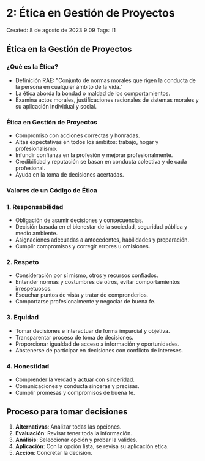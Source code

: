 # 2: Ética en Gestión de Proyectos

Created: 8 de agosto de 2023 9:09
Tags: I1

## Ética en la Gestión de Proyectos

### ¿Qué es la Ética?

- Definición RAE: "Conjunto de normas morales que rigen la conducta de la persona en cualquier ámbito de la vida."
- La ética aborda la bondad o maldad de los comportamientos.
- Examina actos morales, justificaciones racionales de sistemas morales y su aplicación individual y social.

### Ética en Gestión de Proyectos

- Compromiso con acciones correctas y honradas.
- Altas expectativas en todos los ámbitos: trabajo, hogar y profesionalismo.
- Infundir confianza en la profesión y mejorar profesionalmente.
- Credibilidad y reputación se basan en conducta colectiva y de cada profesional.
- Ayuda en la toma de decisiones acertadas.

### Valores de un Código de Ética

### 1. Responsabilidad

- Obligación de asumir decisiones y consecuencias.
- Decisión basada en el bienestar de la sociedad, seguridad pública y medio ambiente.
- Asignaciones adecuadas a antecedentes, habilidades y preparación.
- Cumplir compromisos y corregir errores u omisiones.

### 2. Respeto

- Consideración por sí mismo, otros y recursos confiados.
- Entender normas y costumbres de otros, evitar comportamientos irrespetuosos.
- Escuchar puntos de vista y tratar de comprenderlos.
- Comportarse profesionalmente y negociar de buena fe.

### 3. Equidad

- Tomar decisiones e interactuar de forma imparcial y objetiva.
- Transparentar proceso de toma de decisiones.
- Proporcionar igualdad de acceso a información y oportunidades.
- Abstenerse de participar en decisiones con conflicto de intereses.

### 4. Honestidad

- Comprender la verdad y actuar con sinceridad.
- Comunicaciones y conducta sinceras y precisas.
- Cumplir promesas y compromisos de buena fe.

## Proceso para tomar decisiones

1. **Alternativas**: Analizar todas las opciones.
2. **Evaluación**: Revisar tener toda la información.
3. **Análisis**: Seleccionar opción y probar la valides.
4. **Aplicación**: Con la opción lista, se revisa su aplicación etica.
5. **Acción**: Concretar la decisión.